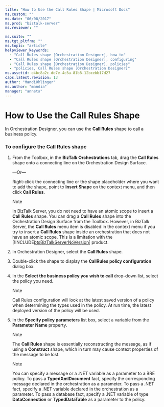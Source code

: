 ```yaml
---
title: "How to Use the Call Rules Shape | Microsoft Docs"
ms.custom: ""
ms.date: "06/08/2017"
ms.prod: "biztalk-server"
ms.reviewer: ""

ms.suite: ""
ms.tgt_pltfrm: ""
ms.topic: "article"
helpviewer_keywords: 
  - "Call Rules shape [Orchestration Designer], how to"
  - "Call Rules shape [Orchestration Designer], configuring"
  - "Call Rules shape [Orchestration Designer], policies"
  - "policies, Call Rules shape [Orchestration Designer]"
ms.assetid: e4bc8a2c-de7e-4e3a-81b8-12bcebb17d27
caps.latest.revision: 13
author: "MandiOhlinger"
ms.author: "mandia"
manager: "anneta"
---
```

# How to Use the Call Rules Shape
In Orchestration Designer, you can use the **Call Rules** shape to call a business policy.  
  
### To configure the Call Rules shape  
  
1. From the Toolbox, in the **BizTalk Orchestrations** tab, drag the **Call Rules** shape onto a connecting line on the Orchestration Design Surface.  
  
    —Or—  
  
    Right-click the connecting line or the shape placeholder where you want to add the shape, point to **Insert Shape** on the context menu, and then click **Call Rules**.  
  
   > [!NOTE]
   >  In BizTalk Server, you do not need to have an atomic scope to insert a **Call Rules** shape. You can drag a **Call Rules** shape into the Orchestration Design Surface from the Toolbox. However, in BizTalk Server, the **Call Rules** menu item is disabled in the context menu if you try to insert a **Call Rules** shape inside an orchestration that does not have an atomic scope. This is a limitation with the [!INCLUDE[btsBizTalkServerNoVersion](../includes/btsbiztalkservernoversion-md.md)] product.  
  
2. In Orchestration Designer, select the **Call Rules** shape.  
  
3. Double-click the shape to display the **CallRules policy configuration** dialog box.  
  
4. In the **Select the business policy you wish to call** drop-down list, select the policy you need.  
  
   > [!NOTE]
   >  Call Rules configuration will look at the latest saved version of a policy when determining the types used in the policy. At run time, the latest deployed version of the policy will be used.  
  
5. In the **Specify policy parameters** list box, select a variable from the **Parameter Name** property.  
  
   > [!NOTE]
   >  The **Call Rules** shape is essentially reconstructing the message, as if using a **Construct** shape, which in turn may cause context properties of the message to be lost.  
  
   > [!NOTE]
   >  You can specify a message or a .NET variable as a parameter to a BRE policy. To pass a **TypedXmlDocument** fact, specify the corresponding message declared in the orchestration as a parameter. To pass a .NET fact, specify a .NET variable declared in the orchestration as a parameter. To pass a database fact, specify a .NET variable of type **DataConnection** or **TypedDataTable** as a parameter to the policy.